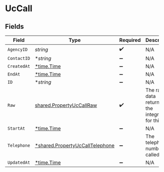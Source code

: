 # UcCall


## Fields

| Field                                                                             | Type                                                                              | Required                                                                          | Description                                                                       |
| --------------------------------------------------------------------------------- | --------------------------------------------------------------------------------- | --------------------------------------------------------------------------------- | --------------------------------------------------------------------------------- |
| `AgencyID`                                                                        | *string*                                                                          | :heavy_check_mark:                                                                | N/A                                                                               |
| `ContactID`                                                                       | **string*                                                                         | :heavy_minus_sign:                                                                | N/A                                                                               |
| `CreatedAt`                                                                       | [*time.Time](https://pkg.go.dev/time#Time)                                        | :heavy_minus_sign:                                                                | N/A                                                                               |
| `EndAt`                                                                           | [*time.Time](https://pkg.go.dev/time#Time)                                        | :heavy_minus_sign:                                                                | N/A                                                                               |
| `ID`                                                                              | **string*                                                                         | :heavy_minus_sign:                                                                | N/A                                                                               |
| `Raw`                                                                             | [shared.PropertyUcCallRaw](../../models/shared/propertyuccallraw.md)              | :heavy_check_mark:                                                                | The raw data returned by the integration for this call                            |
| `StartAt`                                                                         | [*time.Time](https://pkg.go.dev/time#Time)                                        | :heavy_minus_sign:                                                                | N/A                                                                               |
| `Telephone`                                                                       | [*shared.PropertyUcCallTelephone](../../models/shared/propertyuccalltelephone.md) | :heavy_minus_sign:                                                                | The telephone number called                                                       |
| `UpdatedAt`                                                                       | [*time.Time](https://pkg.go.dev/time#Time)                                        | :heavy_minus_sign:                                                                | N/A                                                                               |